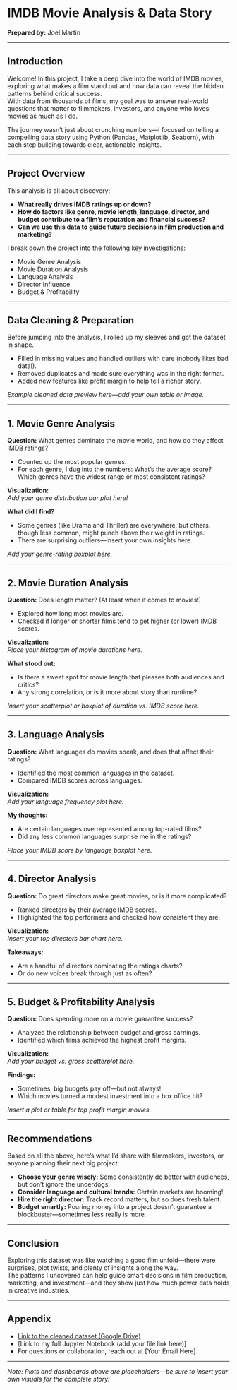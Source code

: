 
# IMDB Movie Analysis & Data Story

**Prepared by:** Joel Martin

---

## Introduction

Welcome! In this project, I take a deep dive into the world of IMDB movies, exploring what makes a film stand out and how data can reveal the hidden patterns behind critical success.  
With data from thousands of films, my goal was to answer real-world questions that matter to filmmakers, investors, and anyone who loves movies as much as I do.

The journey wasn’t just about crunching numbers—I focused on telling a compelling data story using Python (Pandas, Matplotlib, Seaborn), with each step building towards clear, actionable insights.

---

## Project Overview

This analysis is all about discovery:  
- **What really drives IMDB ratings up or down?**  
- **How do factors like genre, movie length, language, director, and budget contribute to a film’s reputation and financial success?**
- **Can we use this data to guide future decisions in film production and marketing?**

I break down the project into the following key investigations:

- Movie Genre Analysis
- Movie Duration Analysis
- Language Analysis
- Director Influence
- Budget & Profitability

---

## Data Cleaning & Preparation

Before jumping into the analysis, I rolled up my sleeves and got the dataset in shape.  
- Filled in missing values and handled outliers with care (nobody likes bad data!).
- Removed duplicates and made sure everything was in the right format.
- Added new features like profit margin to help tell a richer story.

*Example cleaned data preview here—add your own table or image.*

---

## 1. Movie Genre Analysis

**Question:** What genres dominate the movie world, and how do they affect IMDB ratings?

- Counted up the most popular genres.
- For each genre, I dug into the numbers: What’s the average score? Which genres have the widest range or most consistent ratings?

**Visualization:**  
*Add your genre distribution bar plot here!*

**What did I find?**  
- Some genres (like Drama and Thriller) are everywhere, but others, though less common, might punch above their weight in ratings.
- There are surprising outliers—insert your own insights here.

*Add your genre-rating boxplot here.*

---

## 2. Movie Duration Analysis

**Question:** Does length matter? (At least when it comes to movies!)

- Explored how long most movies are.
- Checked if longer or shorter films tend to get higher (or lower) IMDB scores.

**Visualization:**  
*Place your histogram of movie durations here.*

**What stood out:**  
- Is there a sweet spot for movie length that pleases both audiences and critics?  
- Any strong correlation, or is it more about story than runtime?

*Insert your scatterplot or boxplot of duration vs. IMDB score here.*

---

## 3. Language Analysis

**Question:** What languages do movies speak, and does that affect their ratings?

- Identified the most common languages in the dataset.
- Compared IMDB scores across languages.

**Visualization:**  
*Add your language frequency plot here.*

**My thoughts:**  
- Are certain languages overrepresented among top-rated films?
- Did any less common languages surprise me in the ratings?

*Place your IMDB score by language boxplot here.*

---

## 4. Director Analysis

**Question:** Do great directors make great movies, or is it more complicated?

- Ranked directors by their average IMDB scores.
- Highlighted the top performers and checked how consistent they are.

**Visualization:**  
*Insert your top directors bar chart here.*

**Takeaways:**  
- Are a handful of directors dominating the ratings charts?
- Or do new voices break through just as often?

---

## 5. Budget & Profitability Analysis

**Question:** Does spending more on a movie guarantee success?

- Analyzed the relationship between budget and gross earnings.
- Identified which films achieved the highest profit margins.

**Visualization:**  
*Add your budget vs. gross scatterplot here.*

**Findings:**  
- Sometimes, big budgets pay off—but not always!
- Which movies turned a modest investment into a box office hit?

*Insert a plot or table for top profit margin movies.*

---

## Recommendations

Based on all the above, here’s what I’d share with filmmakers, investors, or anyone planning their next big project:

- **Choose your genre wisely:** Some consistently do better with audiences, but don’t ignore the underdogs.
- **Consider language and cultural trends:** Certain markets are booming!
- **Hire the right director:** Track record matters, but so does fresh talent.
- **Budget smartly:** Pouring money into a project doesn’t guarantee a blockbuster—sometimes less really is more.

---

## Conclusion

Exploring this dataset was like watching a good film unfold—there were surprises, plot twists, and plenty of insights along the way.  
The patterns I uncovered can help guide smart decisions in film production, marketing, and investment—and they show just how much power data holds in creative industries.

---

## Appendix

- [Link to the cleaned dataset (Google Drive)](https://drive.google.com/file/d/1bXz_ksbuLRFP9wDZBE53MyeQi2Ko54PI/view?usp=sharing)
- [Link to my full Jupyter Notebook (add your file link here)]
- For questions or collaboration, reach out at [Your Email Here]

---

*Note: Plots and dashboards above are placeholders—be sure to insert your own visuals for the complete story!*
